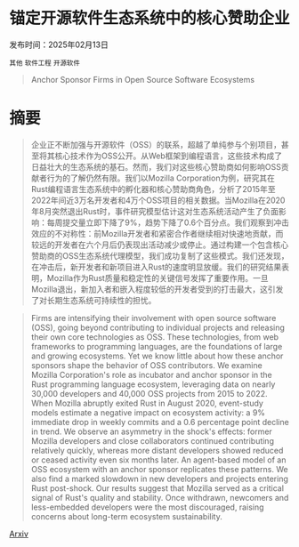 # 锚定开源软件生态系统中的核心赞助企业

发布时间：2025年02月13日

`其他` `软件工程` `开源软件`

> Anchor Sponsor Firms in Open Source Software Ecosystems

# 摘要

> 企业正不断加强与开源软件（OSS）的联系，超越了单纯参与个别项目，甚至将其核心技术作为OSS公开。从Web框架到编程语言，这些技术构成了日益壮大的生态系统的基石。然而，我们对这些核心赞助商如何影响OSS贡献者行为的了解仍然有限。我们以Mozilla Corporation为例，研究其在Rust编程语言生态系统中的孵化器和核心赞助商角色，分析了2015年至2022年间近3万名开发者和4万个OSS项目的相关数据。当Mozilla在2020年8月突然退出Rust时，事件研究模型估计这对生态系统活动产生了负面影响：每周提交量立即下降了9%，趋势下降了0.6个百分点。我们观察到冲击效应的不对称性：前Mozilla开发者和紧密合作者继续相对快速地贡献，而较远的开发者在六个月后仍表现出活动减少或停止。通过构建一个包含核心赞助商的OSS生态系统代理模型，我们成功复制了这些模式。我们还发现，在冲击后，新开发者和新项目进入Rust的速度明显放缓。我们的研究结果表明，Mozilla作为Rust质量和稳定性的关键信号发挥了重要作用。一旦Mozilla退出，新加入者和嵌入程度较低的开发者受到的打击最大，这引发了对长期生态系统可持续性的担忧。

> Firms are intensifying their involvement with open source software (OSS), going beyond contributing to individual projects and releasing their own core technologies as OSS. These technologies, from web frameworks to programming languages, are the foundations of large and growing ecosystems. Yet we know little about how these anchor sponsors shape the behavior of OSS contributors. We examine Mozilla Corporation's role as incubator and anchor sponsor in the Rust programming language ecosystem, leveraging data on nearly 30,000 developers and 40,000 OSS projects from 2015 to 2022. When Mozilla abruptly exited Rust in August 2020, event-study models estimate a negative impact on ecosystem activity: a 9\% immediate drop in weekly commits and a 0.6 percentage point decline in trend. We observe an asymmetry in the shock's effects: former Mozilla developers and close collaborators continued contributing relatively quickly, whereas more distant developers showed reduced or ceased activity even six months later. An agent-based model of an OSS ecosystem with an anchor sponsor replicates these patterns. We also find a marked slowdown in new developers and projects entering Rust post-shock. Our results suggest that Mozilla served as a critical signal of Rust's quality and stability. Once withdrawn, newcomers and less-embedded developers were the most discouraged, raising concerns about long-term ecosystem sustainability.

[Arxiv](https://arxiv.org/abs/2502.09060)